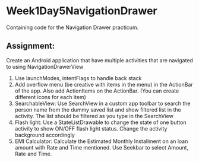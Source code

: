 # Week1Day5NavigationDrawer
Containing code for the Navigation Drawer practicum.

## Assignment:

Create an Android application that have multiple activities that are navigated to using NavigationDrawerView
1. Use launchModes, intentFlags to handle back stack 
2. Add overflow menu (be creative with items in the menu) in the ActionBar of the app. Also add ActionItems on the ActionBar. (You can create different icons for each item) 
3. SearchableView: Use SearchView in a custom app toolbar to search the person name from the dummy saved list and show filtered list in the activity. The list should be filtered as you type in the SearchView
4. Flash light: Use a StateListDrawable to change the state of one button activity to show ON/OFF flash light status. Change the activity background accordingly
5. EMI Calculator: Calculate the Estimated Monthly Installment on an loan amount with Rate and Time mentioned. Use Seekbar to select Amount, Rate and Time.
